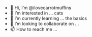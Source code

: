 - 👋 Hi, I’m @ilovecarrotmuffins
- 👀 I’m interested in ... cats
- 🌱 I’m currently learning ... the basics 
- 💞️ I’m looking to collaborate on ...
- 📫 How to reach me ...

<!---
ilovecarrotmuffins/ilovecarrotmuffins is a ✨ special ✨ repository because its `README.md` (this file) appears on your GitHub profile.
You can click the Preview link to take a look at your changes.
--->
